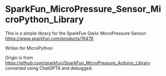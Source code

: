 # SparkFun_MicroPressure_Sensor_MicroPython_Library
This is a simple library for the SparkFun Qwiic MicroPressure Sensor: https://www.sparkfun.com/products/16476

Writen for MicroPython

Origin is from https://github.com/sparkfun/SparkFun_MicroPressure_Arduino_Library converted using ChatGPT4 and debugged.
